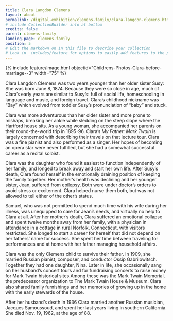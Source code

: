 ```yaml
---
title: Clara Langdon Clemens
layout: about
permalink: /digital-exhibition/clemens-family/clara-langdon-clemens.html
# include CollectionBuilder info at bottom
credits: false
parent: clemens-family
landing-page: clemens-family
position: 5
# Edit the markdown on in this file to describe your collection
# Look in _includes/feature for options to easily add features to the page
---
```


{% include feature/image.html objectid="Childrens-Photos-Clara-before-marriage--3" width="75" %}

Clara Langdon Clemens was two years younger than her older sister Susy: She was born June 8, 1874. Because they were so close in age, much of Clara’s early years are similar to Susy’s: full of social life, homeschooling in language and music, and foreign travel. Clara’s childhood nickname was “Bay” which evolved from toddler Susy’s pronunciation of “baby” and stuck.

Clara was more adventurous than her older sister and more prone to mishaps, breaking her ankle while sledding on the steep slope where the Hartford house sits. As a young woman, she accompanied her parents on their round-the-world trip in 1895-96. Clara’s *My Father: Mark Twain* is largely concerned with describing their travels on that lecture tour. Clara was a fine pianist and also performed as a singer. Her hopes of becoming an opera star were never fulfilled, but she had a somewhat successful career as a recital soloist.

Clara was the daughter who found it easiest to function independently of her family, and longed to break away and start her own life. After Susy’s death, Clara found herself in the emotionally draining position of keeping the family together. Her mother’s health was declining and her younger sister‚ Jean‚ suffered from epilepsy. Both were under doctor’s orders to avoid stress or excitement. Clara helped nurse them both, but was not allowed to tell either of the other’s status.

Samuel, who was not permitted to spend much time with his wife during her illness, was unequipped to care for Jean’s needs, and virtually no help to Clara at all. After her mother’s death, Clara suffered an emotional collapse and spent twelve months away from her family, with a physician in attendance in a cottage in rural Norfolk, Connecticut, with visitors restricted. She longed to start a career for herself that did not depend on her fathers’ name for success. She spent her time between traveling for performances and at home with her father managing household affairs.

Clara was the only Clemens child to survive their father. In 1909, she married Russian pianist, composer, and conductor Ossip Gabrilowitsch. Together they had one daughter, Nina. Later in life, she occasionally sang on her husband’s concert tours and for fundraising concerts to raise money for Mark Twain historical sites.Among these was the Mark Twain Memorial, the predecessor organization to The  Mark Twain House & Museum. Clara also shared family furnishings and her memories of growing up in the home with the early stewards of the house.

After her husband’s death in 1936 Clara married another Russian musician, Jacques Samoussoud, and spent her last years living in southern California. She died Nov. 19, 1962, at the age of 88.
